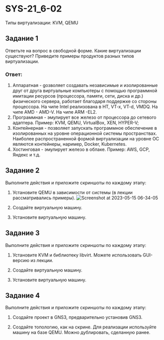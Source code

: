 # SYS-21_6-02
Типы виртуализации: KVM, QEMU
## Задание 1
Ответьте на вопрос в свободной форме.
Какие виртуализации существуют? Приведите примеры продуктов разных типов виртуализации.
### Ответ:
1. Аппаратная - gозволяет создавать независимые и изолированные друг от друга виртуальные компьютеры с помощью программной имитации ресурсов (процессора, памяти, сети, диска и др.) физического сервера, работает благодаря поддержке со стороны процессора. На чипе Intel реализована в HT, VT-x, VT-d, VMDQ. На чипе AMD - AMD-V. На чипе ARM -EL2.
2. Программная - эмулирует все железо от процессора до сетевого адаптера. Пример: KVM, QEMU, VirtualBox, XEN, HYPER-V; 
3. Контейнерная - позволяет запускать программное обеспечение в изолированных на уровне операционной системы пространствах. Наиболее распространенной формой виртуализации на уровне ОС являются контейнеры, наример, Docker, Kubernetes.
4. Хостинговая - эмулирует железо в облаке. Пример: AWS, GCP, Яндекс и т.д.
## Задание 2
Выполните действия и приложите скриншоты по каждому этапу:
1. Установите QEMU в зависимости от системы (в лекции рассматривались примеры).
![Screenshot at 2023-05-15 06-34-05](https://github.com/Roman-Teterevlev/SYS-21_6-02/assets/132853752/d408a2ae-a070-44e2-9d1e-980c198dde94) 
2. Создайте виртуальную машину.

3. Установите виртуальную машину.

## Задание 3
Выполните действия и приложите скриншоты по каждому этапу:
1. Установите KVM и библиотеку libvirt. Можете использовать GUI-версию из лекции.

2. Создайте виртуальную машину.

3. Установите виртуальную машину.

## Задание 4
Выполните действия и приложите скриншоты по каждому этапу:
1. Создайте проект в GNS3, предварительно установив GNS3.

2. Создайте топологию, как на скрине. Для реализации используйте машину на базе QEMU. Можно дублировать, сделанную ранее.

